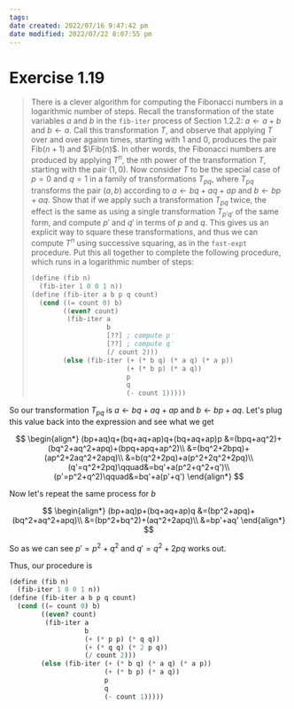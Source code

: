 ```yaml
---
tags: 
date created: 2022/07/16 9:47:42 pm
date modified: 2022/07/22 8:07:55 pm
---
```


# Exercise 1.19

> There is a clever algorithm for computing the Fibonacci numbers in a logarithmic number of steps. Recall the transformation of the state variables $a$ and $b$ in the `fib-iter` process of Section 1.2.2: $a\leftarrow a+b$ and $b\leftarrow a$. Call this transformation $T$, and observe that applying $T$ over and over againn times, starting with 1 and 0, produces the pair $\newcommand{\Fib}[0]{\mathrm{Fib}}\Fib(n + 1)$ and $\Fib(n)$. In other words, the Fibonacci numbers are produced by applying $T^n$, the $n$th power of the transformation $T$, starting with the pair $(1,0)$. Now consider $T$ to be the special case of $p=0$ and $q=1$ in a family of transformations $T_{pq}$, where $T_{pq}$ transforms the pair $(a,b)$ according to $a\leftarrow bq+aq+ap$ and $b\leftarrow bp+aq$. Show that if we apply such a transformation $T_{pq}$ twice, the effect is the same as using a single transformation $T_{p'q'}$ of the same form, and compute $p'$ and $q'$ in terms of $p$ and $q$. This gives us an explicit way to square these transformations, and thus we can compute $T^n$ using successive squaring, as in the `fast-expt` procedure. Put this all together to complete the following procedure, which runs in a logarithmic number of steps:
> ```scheme
> (define (fib n)
>   (fib-iter 1 0 0 1 n))
> (define (fib-iter a b p q count)
>   (cond ((= count 0) b)
>         ((even? count)
>          (fib-iter a
>                    b
>                    [??] ; compute p′
>                    [??] ; compute q′
>                    (/ count 2)))
>         (else (fib-iter (+ (* b q) (* a q) (* a p))
>                         (+ (* b p) (* a q))
>                         p
>                         q
>                         (- count 1)))))
> ```

So our transformation $T_{pq}$ is $a\leftarrow bq+aq+ap$ and $b\leftarrow bp+aq$. Let's plug this value back into the expression and see what we get

$$
\begin{align*}
(bp+aq)q+(bq+aq+ap)q+(bq+aq+ap)p
&=(bpq+aq^2)+(bq^2+aq^2+apq)+(bpq+apq+ap^2)\\
&=(bq^2+2bpq)+(ap^2+2aq^2+2apq)\\
&=b(q^2+2pq)+a(p^2+2q^2+2pq)\\
(q'=q^2+2pq)\qquad&=bq'+a(p^2+q^2+q')\\
(p'=p^2+q^2)\qquad&=bq'+a(p'+q')
\end{align*}
$$

Now let's repeat the same process for $b$

$$
\begin{align*}
(bp+aq)p+(bq+aq+ap)q
&=(bp^2+apq)+(bq^2+aq^2+apq)\\
&=(bp^2+bq^2)+(aq^2+2apq)\\
&=bp'+aq'
\end{align*}
$$

So as we can see $p'=p^2+q^2$ and $q'=q^2+2pq$ works out.

Thus, our procedure is

```scheme
(define (fib n)
  (fib-iter 1 0 0 1 n))
(define (fib-iter a b p q count)
  (cond ((= count 0) b)
        ((even? count)
         (fib-iter a
                   b
                   (+ (* p p) (* q q))
                   (+ (* q q) (* 2 p q))
                   (/ count 2)))
        (else (fib-iter (+ (* b q) (* a q) (* a p))
                        (+ (* b p) (* a q))
                        p
                        q
                        (- count 1)))))
```
